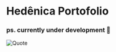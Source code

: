 # Hedênica Portofolio

### ps. currently under development 🚧

![Quote](https://github-readme-quotes.herokuapp.com/quote?quoteCategory=programming)
